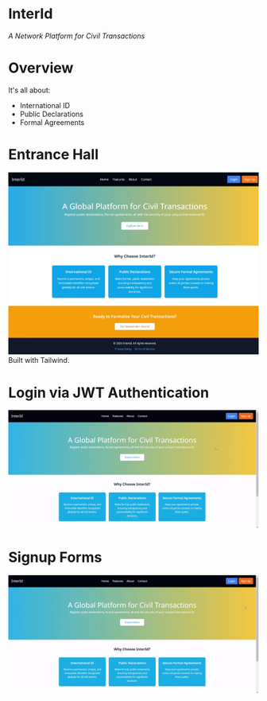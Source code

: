 InterId
=======
 *A Network Platform for Civil Transactions*

# Overview
It's all about:
- International ID
- Public Declarations
- Formal Agreements

# Entrance Hall
![Entrance Hall](docs/media/Screenshot_27-11-2024_91841_localhost.jpeg)
Built with Tailwind.

# Login via JWT Authentication
![Login Systen](docs/media/ScreenRecording2024-11-27092514.gif)

# Signup Forms
![Sign up](docs/media/ScreenRecording2024-11-27100811.gif)

